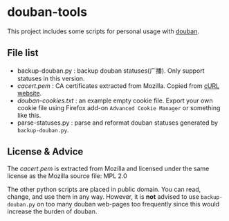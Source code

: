 # douban-tools

This project includes some scripts for personal usage with [douban](https://www.douban.com/).

## File list

- backup-douban.py : backup douban statuses(广播). Only support statuses in this version.
- *cacert.pem* : CA certificates extracted from Mozilla. Copied from [cURL website](https://curl.haxx.se/docs/caextract.html).
- *douban-cookies.txt* : an example empty cookie file. Export your own cookie file using Firefox add-on `Advanced Cookie Manager` or something like this.
- parse-statuses.py : parse and reformat douban statuses generated by `backup-douban.py`.

## License & Advice

The *cacert.pem* is extracted from Mozilla and licensed under the same license as the Mozilla source file: MPL 2.0

The other python scripts are placed in public domain. You can read, change, and use them in any way. However, it is **not** advised to use `backup-douban.py` on too many douban web-pages too frequently since this would increase the burden of douban.


